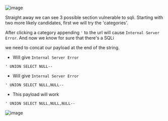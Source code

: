 ![image](./ss/UNION-determining-the-number-of-columns1)

Straight away we can see 3 possible section vulnerable to sqli. Starting with two more likely candidates, first we will try the 'categories'. 

After clicking a category appending `'` to the url will cause `Internal Server Error`. And now we know for sure that there's a SQLi 

we need to concat our payload at the end of the string.

- Will give `Internal Server Error`
```
' UNION SELECT NULL--
```

- Will give `Internal Server Error`
```
' UNION SELECT NULL,NULL--
```

- This payload will work
```
' UNION SELECT NULL,NULL,NULL--
```

![image](./ss/UNION-determining-the-number-of-columns2)
